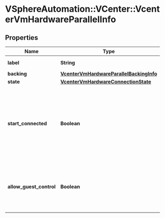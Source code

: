 # VSphereAutomation::VCenter::VcenterVmHardwareParallelInfo

## Properties
Name | Type | Description | Notes
------------ | ------------- | ------------- | -------------
**label** | **String** | Device label. | 
**backing** | [**VcenterVmHardwareParallelBackingInfo**](VcenterVmHardwareParallelBackingInfo.md) |  | 
**state** | [**VcenterVmHardwareConnectionState**](VcenterVmHardwareConnectionState.md) |  | 
**start_connected** | **Boolean** | Flag indicating whether the virtual device should be connected whenever the virtual machine is powered on. | 
**allow_guest_control** | **Boolean** | Flag indicating whether the guest can connect and disconnect the device. | 


